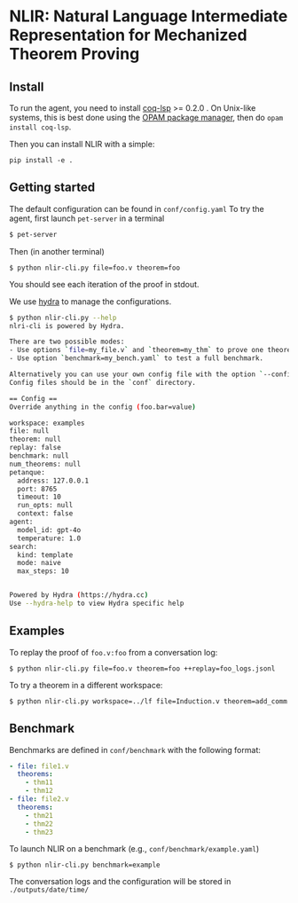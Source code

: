 # NLIR: Natural Language Intermediate Representation for Mechanized Theorem Proving

## Install

To run the agent, you need to install [coq-lsp](https://github.com/ejgallego/coq-lsp) >= 0.2.0 . On Unix-like systems, this is best done using the [OPAM package manager](https://opam.ocaml.org/), then do `opam install coq-lsp`.

Then you can install NLIR with a simple:

```
pip install -e .
```

## Getting started

The default configuration can be found in `conf/config.yaml`
To try the agent, first launch `pet-server` in a terminal

```bash
$ pet-server
```

Then (in another terminal)
```
$ python nlir-cli.py file=foo.v theorem=foo
```

You should see each iteration of the proof in stdout.

We use [hydra](https://hydra.cc/docs/intro/) to manage the configurations.

```bash
$ python nlir-cli.py --help           
nlri-cli is powered by Hydra.

There are two possible modes:
- Use options `file=my_file.v` and `theorem=my_thm` to prove one theorem.
- Use option `benchmark=my_bench.yaml` to test a full benchmark.

Alternatively you can use your own config file with the option `--config-name myconf.yaml`.
Config files should be in the `conf` directory.

== Config ==
Override anything in the config (foo.bar=value)

workspace: examples
file: null
theorem: null
replay: false
benchmark: null
num_theorems: null
petanque:
  address: 127.0.0.1
  port: 8765
  timeout: 10
  run_opts: null
  context: false
agent:
  model_id: gpt-4o
  temperature: 1.0
search:
  kind: template
  mode: naive
  max_steps: 10


Powered by Hydra (https://hydra.cc)
Use --hydra-help to view Hydra specific help
```

## Examples

To replay the proof of `foo.v:foo` from a conversation log:

```
$ python nlir-cli.py file=foo.v theorem=foo ++replay=foo_logs.jsonl
```

To try a theorem in a different workspace:

```
$ python nlir-cli.py workspace=../lf file=Induction.v theorem=add_comm
```

## Benchmark

Benchmarks are defined in `conf/benchmark` with the following format:

```yaml
- file: file1.v
  theorems:
    - thm11
    - thm12
- file: file2.v
  theorems:
    - thm21
    - thm22
    - thm23
```

To launch NLIR on a benchmark (e.g., `conf/benchmark/example.yaml`)

```
$ python nlir-cli.py benchmark=example
```

The conversation logs and the configuration will be stored in `./outputs/date/time/`